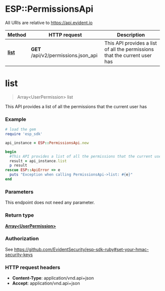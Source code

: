 # ESP::PermissionsApi

All URIs are relative to https://api.evident.io

Method | HTTP request | Description
------------- | ------------- | -------------
[**list**](PermissionsApi.md#list) | **GET** /api/v2/permissions.json_api | This API provides a list of all the permissions that the current user has


# **list**
> Array&lt;UserPermission&gt; list

This API provides a list of all the permissions that the current user has

### Example
```ruby
# load the gem
require 'esp_sdk'

api_instance = ESP::PermissionsApi.new

begin
  #This API provides a list of all the permissions that the current user has
  result = api_instance.list
  p result
rescue ESP::ApiError => e
  puts "Exception when calling PermissionsApi->list: #{e}"
end
```

### Parameters
This endpoint does not need any parameter.

### Return type

[**Array&lt;UserPermission&gt;**](UserPermission.md)

### Authorization

See https://github.com/EvidentSecurity/esp-sdk-ruby#set-your-hmac-security-keys

### HTTP request headers

 - **Content-Type**: application/vnd.api+json
 - **Accept**: application/vnd.api+json



